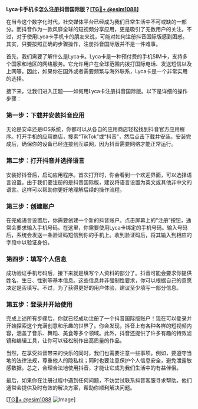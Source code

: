 **Lyca卡手机卡怎么注册抖音国际版？[[TG💪+ @esim1088](https://t.me/s/esim1088)]**

在当今这个数字化时代，社交媒体平台已经成为我们日常生活中不可或缺的一部分。而抖音作为一款风靡全球的短视频分享应用，更是吸引了无数用户的关注。不过，对于使用Lyca卡手机卡的朋友来说，可能对如何注册抖音国际版感到困惑。其实，只要按照正确的步骤操作，注册抖音国际版并不是一件难事。

首先，我们需要了解什么是Lyca卡。Lyca卡是一种预付费的手机SIM卡，支持多个国家和地区的网络服务。它允许用户在全球范围内拨打国际电话、发送短信以及上网等。因此，如果你在国外或者需要频繁与海外联系，Lyca卡是一个非常实用的选择。

接下来，让我们进入正题——如何用Lyca卡注册抖音国际版。以下是详细的操作步骤：

### 第一步：下载并安装抖音应用

无论是安卓还是iOS系统，你都可以从各自的应用商店轻松找到抖音官方应用程序。打开手机的应用商店，搜索“TikTok”或“抖音”，然后点击下载并安装。安装完成后，确保你的设备已经连接到互联网，因为抖音需要网络才能正常运行。

### 第二步：打开抖音并选择语言

安装好抖音后，启动应用程序。首次打开时，你会看到一个欢迎界面，可以选择语言设置。由于我们要注册的是抖音国际版，建议将语言设置为英文或其他非中文的语言。这样可以帮助你更好地理解后续的操作流程。

### 第三步：创建账户

在完成语言设置后，你需要创建一个新的抖音账户。点击屏幕上的“注册”按钮，通常会要求输入手机号码。在这里，你需要使用Lyca卡绑定的手机号码。输入号码后，系统会发送一条验证码短信到你的手机上。收到验证码后，将其输入到相应的字段中以验证身份。

### 第四步：填写个人信息

成功验证手机号码后，接下来就是填写个人资料的部分了。抖音可能会要求你提供姓名、生日、性别等基本信息。这些信息并非强制性要求，你可以根据自己的意愿决定是否填写。不过，为了获得更好的用户体验，建议至少填写一部分信息。

### 第五步：登录并开始使用

完成上述所有步骤后，你就已经成功注册了一个抖音国际版账户！现在可以登录并开始探索这个充满创意和乐趣的世界了。你会发现，抖音上有各种各样的短视频内容，涵盖了音乐、舞蹈、美食等多个领域。此外，抖音还提供了许多有趣的特效滤镜和编辑工具，让你可以轻松制作出高质量的作品。

当然，在享受抖音带来的快乐的同时，我们也需要注意一些事项。例如，要遵守当地的法律法规，尊重他人的隐私权；同时也要注意保护个人信息安全，避免泄露敏感数据。总之，合理合法地使用抖音，才能让它成为我们生活中的有益伴侣。

最后，如果你在注册过程中遇到任何问题，不妨尝试联系抖音客服寻求帮助。他们通常会提供及时有效的解决方案，帮助你顺利解决问题。

[[TG💪+ @esim1088](https://t.me/s/esim1088) ![Image](https://i.postimg.cc/4NQfJmqS/Snipaste-2025-05-13-00-14-12.png)]
